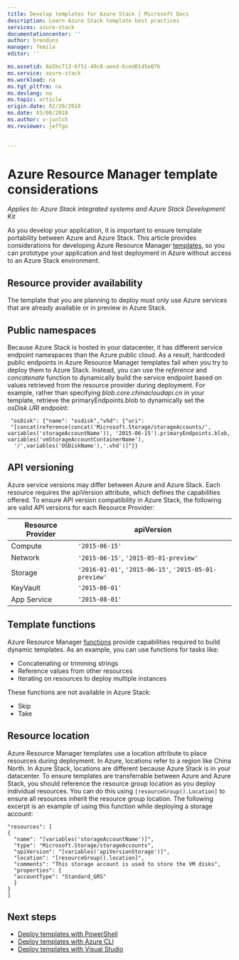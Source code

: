 ```yaml
---
title: Develop templates for Azure Stack | Microsoft Docs
description: Learn Azure Stack template best practices
services: azure-stack
documentationcenter: ''
author: brenduns
manager: femila
editor: ''

ms.assetid: 8a5bc713-6f51-49c8-aeed-6ced0145e07b
ms.service: azure-stack
ms.workload: na
ms.tgt_pltfrm: na
ms.devlang: na
ms.topic: article
origin.date: 02/20/2018
ms.date: 03/08/2018
ms.author: v-junlch
ms.reviewer: jeffgo
 

---
```

# Azure Resource Manager template considerations

*Applies to: Azure Stack integrated systems and Azure Stack Development Kit*

As you develop your application, it is important to ensure template portability between Azure and Azure Stack. This article provides considerations for developing Azure Resource Manager [templates](http://download.microsoft.com/download/E/A/4/EA4017B5-F2ED-449A-897E-BD92E42479CE/Getting_Started_With_Azure_Resource_Manager_white_paper_EN_US.pdf), so you can prototype your application and test deployment in Azure without access to an Azure Stack environment.

## Resource provider availability
The template that you are planning to deploy must only use Azure services that are already available or in preview in Azure Stack.

## Public namespaces
Because Azure Stack is hosted in your datacenter, it has different service endpoint namespaces than the Azure public cloud. As a result, hardcoded public endpoints in Azure Resource Manager templates fail when you try to deploy them to Azure Stack. Instead, you can use the *reference* and *concatenate* function to dynamically build the service endpoint based on values retrieved from the resource provider during deployment. For example, rather than specifying *blob.core.chinacloudapi.cn* in your template, retrieve the primaryEndpoints.blob to dynamically set the *osDisk.URI* endpoint:

     "osDisk": {"name": "osdisk","vhd": {"uri": 
     "[concat(reference(concat('Microsoft.Storage/storageAccounts/', variables('storageAccountName')), '2015-06-15').primaryEndpoints.blob, variables('vmStorageAccountContainerName'),
      '/',variables('OSDiskName'),'.vhd')]"}}

## API versioning
Azure service versions may differ between Azure and Azure Stack. Each resource requires the apiVersion attribute, which defines the capabilities offered. To ensure API version compatibility in Azure Stack, the following are valid API versions for each Resource Provider:

| Resource Provider | apiVersion |
| --- | --- |
| Compute |`'2015-06-15'` |
| Network |`'2015-06-15'`, `'2015-05-01-preview'` |
| Storage |`'2016-01-01'`, `'2015-06-15'`, `'2015-05-01-preview'` |
| KeyVault | `'2015-06-01'` |
| App Service |`'2015-08-01'` |

## Template functions
Azure Resource Manager [functions](../../azure-resource-manager/resource-group-template-functions.md) provide capabilities required to build dynamic templates. As an example, you can use functions for tasks like:

- Concatenating or trimming strings 
- Reference values from other resources
- Iterating on resources to deploy multiple instances 

These functions are not available in Azure Stack:

- Skip
- Take

## Resource location
Azure Resource Manager templates use a location attribute to place resources during deployment. In Azure, locations refer to a region like China North. In Azure Stack, locations are different because Azure Stack is in your datacenter. To ensure templates are transferrable between Azure and Azure Stack, you should reference the resource group location as you deploy individual resources. You can do this using `[resourceGroup().Location]` to ensure all resources inherit the resource group location. The following excerpt is an example of using this function while deploying a storage account:

    "resources": [
    {
      "name": "[variables('storageAccountName')]",
      "type": "Microsoft.Storage/storageAccounts",
      "apiVersion": "[variables('apiVersionStorage')]",
      "location": "[resourceGroup().location]",
      "comments": "This storage account is used to store the VM disks",
      "properties": {
      "accountType": "Standard_GRS"
      }
    }
    ]

## Next steps
- [Deploy templates with PowerShell](azure-stack-deploy-template-powershell.md)
- [Deploy templates with Azure CLI](azure-stack-deploy-template-command-line.md)
- [Deploy templates with Visual Studio](azure-stack-deploy-template-visual-studio.md)


